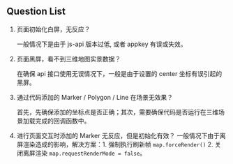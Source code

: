## Question List

1. 页面初始化白屏，无反应？
   
	一般情况下是由于 js-api 版本过低, 或者 appkey 有误或失效。

2. 页面黑屏，看不到三维地图实景数据？ 
   
	在确保 api 接口使用无误情况下，一般是由于设置的 center 坐标有误引起的黑屏。

3. 通过代码添加的 Marker / Polygon / Line 在场景无效果？
   
	首先，先确保添加的坐标点是否正确；其次，需要确保代码是否运行在三维场景加载完成的回调函数中。

4. 进行页面交互时添加的 Marker 无反应，但是初始化有效？
	一般情况下由于离屏渲染造成的影响，解决方案：1. 强制执行刷新帧 `map.forceRender()`    2. 关闭离屏渲染 `map.requestRenderMode = false`。